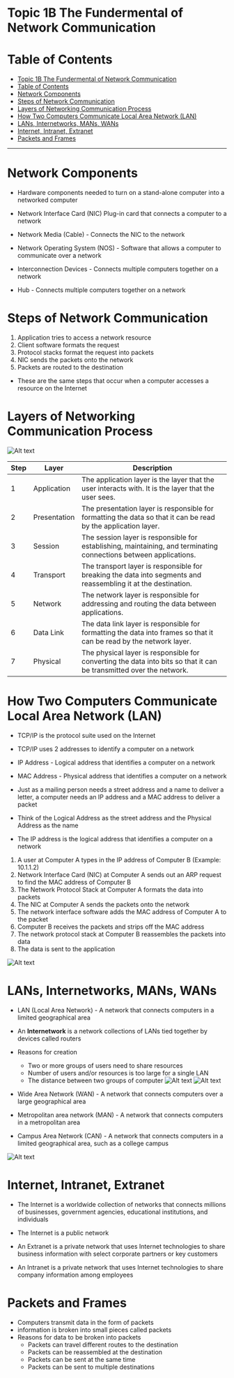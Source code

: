 # Topic 1B The Fundermental of Network Communication

# Table of Contents
- [Topic 1B The Fundermental of Network Communication](#topic-1b-the-fundermental-of-network-communication)
- [Table of Contents](#table-of-contents)
- [Network Components](#network-components)
- [Steps of Network Communication](#steps-of-network-communication)
- [Layers of Networking Communication Process](#layers-of-networking-communication-process)
- [How Two Computers Communicate Local Area Network (LAN)](#how-two-computers-communicate-local-area-network-lan)
- [LANs, Internetworks, MANs, WANs](#lans-internetworks-mans-wans)
- [Internet, Intranet, Extranet](#internet-intranet-extranet)
- [Packets and Frames](#packets-and-frames)

-----------------

# Network Components 
- Hardware components needed to turn on a stand-alone computer into a networked computer
- Network Interface Card (NIC) Plug-in card that connects a computer to a network
- Network Media (Cable) - Connects the NIC to the network
- Network Operating System (NOS) - Software that allows a computer to communicate over a network

- Interconnection Devices - Connects multiple computers together on a network
- Hub - Connects multiple computers together on a network

# Steps of Network Communication

1. Application tries to access a network resource
2. Client software formats the request
3. Protocol stacks format the request into packets
4. NIC sends the packets onto the network
5. Packets are routed to the destination

- These are the same steps that occur when a computer accesses a resource on the Internet

# Layers of Networking Communication Process
![Alt text](../Images/4.png)

|Step|Layer|Description|
|----|-----|-----------|
|1|Application|The application layer is the layer that the user interacts with. It is the layer that the user sees.|
|2|Presentation|The presentation layer is responsible for formatting the data so that it can be read by the application layer.|
|3|Session|The session layer is responsible for establishing, maintaining, and terminating connections between applications.|
|4|Transport|The transport layer is responsible for breaking the data into segments and reassembling it at the destination.|
|5|Network|The network layer is responsible for addressing and routing the data between applications.|
|6|Data Link|The data link layer is responsible for formatting the data into frames so that it can be read by the network layer.|
|7|Physical|The physical layer is responsible for converting the data into bits so that it can be transmitted over the network.|

# How Two Computers Communicate Local Area Network (LAN)
- TCP/IP is the protocol suite used on the Internet
- TCP/IP uses 2 addresses to identify a computer on a network
- IP Address - Logical address that identifies a computer on a network
- MAC Address - Physical address that identifies a computer on a network

- Just as a mailing person needs a street address and a name to deliver a letter, a computer needs an IP address and a MAC address to deliver a packet
- Think of the Logical Address as the street address and the Physical Address as the name
- The IP address is the logical address that identifies a computer on a network

1. A user at Computer A types in the IP address of Computer B (Example: 10.1.1.2)
2. Network Interface Card (NIC) at Computer A sends out an ARP request to find the MAC address of Computer B
3. The Network Protocol Stack at Computer A formats the data into packets
4. The NIC at Computer A sends the packets onto the network
5. The network interface software adds the MAC address of Computer A to the packet
6. Computer B receives the packets and strips off the MAC address
7. The network protocol stack at Computer B reassembles the packets into data
8. The data is sent to the application

![Alt text](../Images/5.png)

# LANs, Internetworks, MANs, WANs
- LAN (Local Area Network) - A network that connects computers in a limited geographical area
- An **Internetwork** is a network collections of LANs tied together by devices called routers
- Reasons for creation
    - Two or more groups of users need to share resources
    - Number of users and/or resources is too large for a single LAN
    - The distance between two groups of computer 
![Alt text](../Images/6.png)
![Alt text](../Images/7.png)

- Wide Area Network (WAN) - A network that connects computers over a large geographical area
- Metropolitan area network (MAN) - A network that connects computers in a metropolitan area
- Campus Area Network (CAN) - A network that connects computers in a limited geographical area, such as a college campus

![Alt text](../Images/8.png)

# Internet, Intranet, Extranet

- The Internet is a worldwide collection of networks that connects millions of businesses, government agencies, educational institutions, and individuals
- The Internet is a public network

- An Extranet is a private network that uses Internet technologies to share business information with select corporate partners or key customers

- An Intranet is a private network that uses Internet technologies to share company information among employees

# Packets and Frames

- Computers transmit data in the form of packets
- information is broken into small pieces called packets
- Reasons for data to be broken into packets
    - Packets can travel different routes to the destination
    - Packets can be reassembled at the destination
    - Packets can be sent at the same time
    - Packets can be sent to multiple destinations


